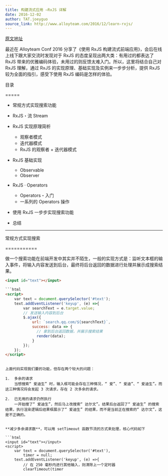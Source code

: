 ```yaml
---
title: 构建流式应用 —RxJS 详解
date: 2016-12-02
author: TAT.joeyguo
source_link: http://www.alloyteam.com/2016/12/learn-rxjs/
---
```


<!-- {% raw %} - for jekyll -->

[原文地址](https://github.com/joeyguo/blog/issues/11)

最近在 Alloyteam Conf 2016 分享了《使用 RxJS 构建流式前端应用》，会后在线上线下跟大家交流时发现对于 RxJS 的态度呈现出两大类：有用过的都表达了 RxJS 带来的优雅编码体验，未用过的则反馈太难入门。所以，这里将结合自己对 RxJS 理解，通过 RxJS 的实现原理、基础实现及实例来一步步分析，提供 RxJS 较为全面的指引，感受下使用 RxJS 编码是怎样的体验。

目录  

=====

-   常规方式实现搜索功能
-   RxJS・流 Stream
-   RxJS 实现原理简析

    -   观察者模式
    -   迭代器模式
    -   RxJS 的观察者 + 迭代器模式
-   RxJS 基础实现

    -   Observable
    -   Observer
-   RxJS · Operators

    -   Operators・入门
    -   一系列的 Operators 操作
-   使用 RxJS 一步步实现搜索功能
-   总结

* * *

常规方式实现搜索  

===========

做一个搜索功能在前端开发中其实并不陌生，一般的实现方式是：监听文本框的输入事件，将输入内容发送到后台，最终将后台返回的数据进行处理并展示成搜索结果。

````html
<input id="text"></input>

```html
<script>
    var text = document.querySelector('#text');
    text.addEventListener('keyup', (e) =>{
        var searchText = e.target.value;
        // 发送输入内容到后台
        $.ajax({
            url: `search.qq.com/${searchText}`,
            success: data => {
              // 拿到后台返回数据，并展示搜索结果
              render(data);
            }
        });
    });
</script>
````

````

上面代码实现我们要的功能，但存在两个较大的问题：

1.  多余的请求  
    当想搜索“ 爱迪生” 时，输入框可能会存在三种情况，“ 爱”、“ 爱迪”、“ 爱迪生”。而这三种情况将会发起 3 次请求，存在 2 次多余的请求。
    
2.  已无用的请求仍然执行  
    一开始搜了“ 爱迪生”，然后马上改搜索“ 达尔文”。结果后台返回了“ 爱迪生” 的搜索结果，执行渲染逻辑后结果框展示了“ 爱迪生” 的结果，而不是当前正在搜索的“ 达尔文”，这是不正确的。
    

**减少多余请求数**，可以用 setTimeout 函数节流的方式来处理，核心代码如下

```html
<input id="text"></input>
<script>
    var text = document.querySelector('#text'),
        timer = null;
    text.addEventListener('keyup', (e) =>{
        // 在 250 毫秒内进行其他输入，则清除上一个定时器
        clearTimeout(timer
````


<!-- {% endraw %} - for jekyll -->